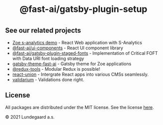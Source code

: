 <h1 align="center">@fast-ai/gatsby-plugin-setup</h1>

#

## See our related projects

- [Zoe s-analytics demo](https://github.com/lundegaard/fast-ai-zoe-demo) - React Web application with S-Analytics
- [@fast-ai/ui-components](https://github.com/lundegaard/gatsby-theme-fast-ai/tree/master/ui-components) - React UI component library
- [@fast-ai/gatsby-plugin-staged-fonts](https://github.com/lundegaard/gatsby-theme-fast-ai/tree/master/packages/gatsby-plugin-staged-fonts) - Implementation of Critical FOFT with Data URI font loading strategy
- [gatsby-theme-fast-ai](https://github.com/lundegaard/gatsby-theme-fast-ai) - Gatsby theme for Zoe applications
- [@redux-tools](https://github.com/lundegaard/redux-tools) - Modular Redux is possible!
- [react-union](https://github.com/lundegaard/react-union) - Intergrate React apps into various CMSs seamlessly.
- [validarium](https://github.com/lundegaard/validarium) - Validations done right.

## License

All packages are distributed under the MIT license. See the license [here](https://github.com/lundegaard/gatsby-theme-fast-ai/blob/master/LICENSE).

© 2021 Lundegaard a.s.
